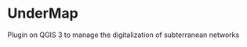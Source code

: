 UnderMap
============================================================
Plugin on QGIS 3 to manage the digitalization of subterranean networks
